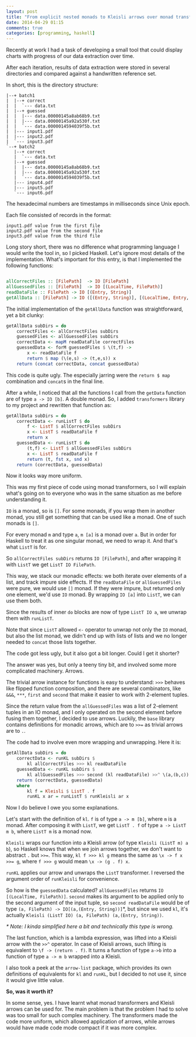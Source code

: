 ```yaml
---
layout: post
title: "From explicit nested monads to Kleisli arrows over monad transformers"
date: 2014-04-29 01:15
comments: true
categories: [programming, haskell]
---
```


Recently at work I had a task of developing a small tool that could display charts with progress of our data extraction over time. 

After each iteration, results of data extraction were stored in several directories and compared against a handwritten reference set.

In short, this is the directory structure:

```plain
|--+ batch1
|  |--+ correct
|  |  `--- data.txt
|  |--+ guessed
|  |  |--- data.00000145a8ab68b9.txt
|  |  |--- data.00000145a92a530f.txt
|  |  `--- data.0000014594039f5b.txt
|  |--- input1.pdf
|  |--- input2.pdf
|  `--- input3.pdf
`--+ batch2
   |--+ correct
   |  `--- data.txt
   |--+ guessed
   |  |--- data.00000145a8ab68b9.txt
   |  |--- data.00000145a92a530f.txt
   |  `--- data.0000014594039f5b.txt
   |--- input4.pdf
   |--- input5.pdf
   `--- input6.pdf
```

The hexadecimal numbers are timestamps in milliseconds since Unix epoch.

Each file consisted of records in the format:

```plain
input1.pdf value from the first file
input2.pdf value from the second file
input3.pdf value from the third file
```

Long story short, there was no difference what programming language I would write the tool in, so I picked Haskell. Let's ignore most details of the implementation. What's important for this entry, is that I implemented the following functions:

```haskell

allCorrectFiles :: [FilePath]  -> IO [FilePath]
allGuessedFiles :: [FilePath]  -> IO [(LocalTime, FilePath)]
readDataFile :: FilePath -> IO [(Entry, String)]
getAllData :: [FilePath] -> IO ([(Entry, String)], [(LocalTime, Entry, String)])

```

The initial implementation of the `getAllData` function was straightforward, yet a bit clunky:

```haskell
getAllData subDirs = do
	correctFiles <- allCorrectFiles subDirs
	guessedFiles <- allGuessedFiles subDirs
	correctData <- mapM readDataFile correctFiles
	guessedData <- forM guessedFiles $ \(t,f) ->
		x <- readDataFile f
		return $ map (\(e,s) -> (t,e,s)) x
	return (concat correctData, concat guessedData)
```

This code is quite ugly. The especially jarring were the `return $ map` combination and `concat`s in the final line.

After a while, I noticed that all the functions I call from the `getData` function are of type `a -> IO [b]`. A double monad. So, I added `transformers` library to my project and rewritten that function as:

<!-- more -->

```haskell
getAllData subDirs = do
	correctData <- runListT $ do
		f <- ListT $ allCorrectFiles subDirs
		x <- ListT $ readDataFile f
		return x	
	guessedData <- runListT $ do
		(t,f) <- ListT $ allGuessedFiles subDirs
		x <- ListT $ readDataFile f
		return (t, fst x, snd x)
	return (correctData, guessedData)
```

Now it looks way more uniform.

This was my first piece of code using monad transformers, so I will explain what's going on to everyone who was in the same situation as me before understanding it.

`IO` is a monad, so is `[]`. For some monads, if you wrap them in another monad, you still get something that can be used like a monad. One of such monads is `[]`.

For every monad `m` and type `a`, `m [a]` is a monad over `a`. But in order for Haskell to treat it as one singular monad, we need to wrap it. And that's what `ListT` is for. 

So `allCorrectFiles subDirs` returns `IO [FilePath]`, and after wrapping it with `ListT` we get `ListT IO FilePath`.

This way, we stack our monadic effects: we both iterate over elements of a list, and track impure side effects. If the `readDataFile` or `allGuessedFiles` were pure, we would use `[]` monad. If they were impure, but returned only one element, we'd use `IO` monad. By wrapping `IO [a]` into `ListT`, we can use them both.

Since the results of inner `do` blocks are now of type `ListT IO a`, we unwrap them with `runListT`.

Note that since `ListT` allowed `<-` operator to unwrap not only the `IO` monad, but also the list monad, we didn't end up with lists of lists and we no longer needed to `concat` those lists together.

The code got less ugly, but it also got a bit longer. Could I get it shorter?

The answer was yes, but only a teeny tiny bit, and involved some more complicated machinery. Arrows.

The trivial arrow instance for functions is easy to understand: `>>>` behaves like flipped function composition, and there are several combinators, like `&&&`, `***`, `first` and `second` that make it easier to work with 2-element tuples. 

Since the return value from the `allGuessedFiles` was a list of 2-element tuples in an IO monad, and I only operated on the second element before fusing them together, I decided to use arrows. Luckily, the `base` library contains definitions for monadic arrows, which are to `>>=` as trivial arrows are to `.`.

The code had to involve even more wrapping and unwrapping. Here it is:

```haskell
getAllData subDirs = do
	correctData <- runKL subDirs $ 
		kl allCorrectFiles >>> kl readDataFile
	guessedData <- runKL subDirs $ 
		kl allGuessedFiles >>> second (kl readDataFile) >>^ \(a,(b,c)) -> (a,b,c)
	return (correctData, guessedData)
	where 
		kl f = Kleisli $ ListT . f
		runKL x ar = runListT $ runKleisli ar x
```

Now I do believe I owe you some explanations.

Let's start with the definition of `kl`. `f` is of type `a -> m [b]`, where `m` is a monad. After composing it with `ListT`, we get `ListT . f` of type `a -> ListT m b`, where `ListT m` is a monad now.

`Kleisli` wraps our function into a Kleisli arrow (of type `Kleisli (ListT m) a b`), so Haskell knows that when we join arrows together, we don't want to abstract `.` but `>>=`. This way, `kl f >>> kl g` means the same as `\x -> f x >>= g`, where `f >>> g` would mean  `\x -> (g . f) x`.

`runKL` applies our arrow and unwraps the `ListT` transformer. I reversed the argument order of `runKleisli` for convenience.

So how is the `guessedData` calculated? `allGuessedFiles` returns `IO [(LocalTime, FilePath)]`. `second` makes its argument to be applied only to the second argument of the input tuple, so `second readDataFile` would be of type `(a, FilePath) -> IO[(a,(Entry, String))]`\*, but since we used `kl`, it's actually `Kleisli (ListT IO) (a, FilePath) (a,(Entry, String))`.

*\* Note: I kinda simplified here a bit and technically this type is wrong.*

The last function, which is a lambda expression, was lifted into a Kleisli arrow with the `>>^` operator. In case of Kleisli arrows, such lifting is equivalent to `\f -> (return . f)`. It turns a function of type `a->b` into a function of type `a -> m b` wrapped into a Kleisli.

I also took a peek at the `arrow-list` package, which provides its own definitions of equivalents for `kl` and `runKL`, but I decided to not use it, since it would give little value.

**So, was it worth it?**

In some sense, yes. I have learnt what monad transformers and Kleisli arrows can be used for. The main problem is that the problem I had to solve was too small for such complex machinery. The transformers made the code more uniform, which allowed application of arrows, while arrows would have made code mode compact if it was more complex.